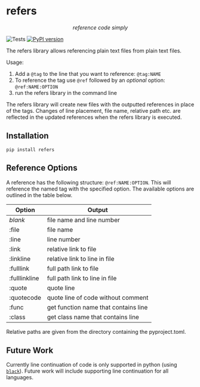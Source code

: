 # refers
*<p style="text-align: center;">reference code simply</p>*
![Tests](https://github.com/Stoops-ML/refers/actions/workflows/test.yml/badge.svg)
[![PyPI version](https://badge.fury.io/py/refers.svg)](https://badge.fury.io/py/refers)

The refers library allows referencing plain text files from plain text files.

Usage:
1. Add a `@tag` to the line that you want to reference: `@tag:NAME`
2. To reference the tag use `@ref` followed by an *optional* option: `@ref:NAME:OPTION`
3. run the refers library in the command line


The refers library will create new files with the outputted references in place of the tags.
Changes of line placement, file name, relative path etc. are reflected in the updated references when the refers library is executed.

## Installation

`pip install refers`

## Reference Options

A reference has the following structure: `@ref:NAME:OPTION`. This will reference the named tag with the specified option. The available options are outlined in the table below.

| Option        | Output                               |
|---------------|--------------------------------------|
| *blank*       | file name and line number            |
| :file         | file name                            |
| :line         | line number                          |
| :link         | relative link to file                |
| :linkline     | relative link to line in file        |
| :fulllink     | full path link to file               |
| :fulllinkline | full path link to line in file       |
| :quote        | quote line                           |
| :quotecode    | quote line of code without comment   |
| :func         | get function name that contains line |
| :class        | get class name that contains line    |

Relative paths are given from the directory containing the pyproject.toml.

## Future Work
Currently line continuation of code is only supported in python (using [`black`](https://github.com/psf/black)).
Future work will include supporting line continuation for all languages.
